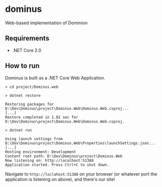 # dominus
Web-based implementation of Dominion

## Requirements
* .NET Core 2.0

## How to run
Dominus is built as a .NET Core Web Application.

```
> cd project/Dominus.web

> dotnet restore

Restoring packages for D:\Dev\Dominus\project\Dominus.Web\Dominus.Web.csproj...
[...]
Restore completed in 1.82 sec for D:\Dev\Dominus\project\Dominus.Web\Dominus.Web.csproj.
  
> dotnet run

Using launch settings from D:\Dev\Dominus\project\Dominus.Web\Properties\launchSettings.json...
[...]
Hosting environment: Development
Content root path: D:\Dev\Dominus\project\Dominus.Web
Now listening on: http://localhost:51388
Application started. Press Ctrl+C to shut down.
```

Navigate to `http://loclahost:51388` on your browser (or whatever port the application is listening on above), and there's our site!
